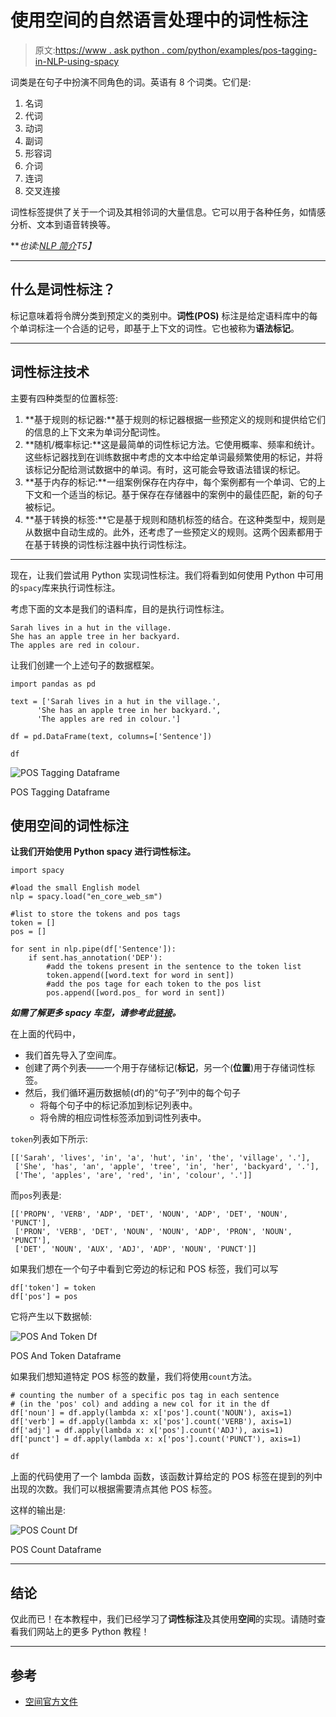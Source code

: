 # 使用空间的自然语言处理中的词性标注

> 原文:[https://www . ask python . com/python/examples/pos-tagging-in-NLP-using-spacy](https://www.askpython.com/python/examples/pos-tagging-in-nlp-using-spacy)

词类是在句子中扮演不同角色的词。英语有 8 个词类。它们是:

1.  名词
2.  代词
3.  动词
4.  副词
5.  形容词
6.  介词
7.  连词
8.  交叉连接

词性标签提供了关于一个词及其相邻词的大量信息。它可以用于各种任务，如情感分析、文本到语音转换等。

***也读:[NLP 简介](https://www.askpython.com/python/examples/introduction-to-nlp)*T5】**

* * *

## 什么是词性标注？

标记意味着将令牌分类到预定义的类别中。**词性(POS)** 标注是给定语料库中的每个单词标注一个合适的记号，即基于上下文的词性。它也被称为**语法标记**。

* * *

## 词性标注技术

主要有四种类型的位置标签:

1.  **基于规则的标记器:**基于规则的标记器根据一些预定义的规则和提供给它们的信息的上下文来为单词分配词性。
2.  **随机/概率标记:**这是最简单的词性标记方法。它使用概率、频率和统计。这些标记器找到在训练数据中考虑的文本中给定单词最频繁使用的标记，并将该标记分配给测试数据中的单词。有时，这可能会导致语法错误的标记。
3.  **基于内存的标记:**一组案例保存在内存中，每个案例都有一个单词、它的上下文和一个适当的标记。基于保存在存储器中的案例中的最佳匹配，新的句子被标记。
4.  **基于转换的标签:**它是基于规则和随机标签的结合。在这种类型中，规则是从数据中自动生成的。此外，还考虑了一些预定义的规则。这两个因素都用于在基于转换的词性标注器中执行词性标注。

* * *

现在，让我们尝试用 Python 实现词性标注。我们将看到如何使用 Python 中可用的`spacy`库来执行词性标注。

考虑下面的文本是我们的语料库，目的是执行词性标注。

```
Sarah lives in a hut in the village.
She has an apple tree in her backyard.
The apples are red in colour.

```

让我们创建一个上述句子的数据框架。

```
import pandas as pd 

text = ['Sarah lives in a hut in the village.', 
      'She has an apple tree in her backyard.', 
      'The apples are red in colour.']

df = pd.DataFrame(text, columns=['Sentence'])

df

```

![POS Tagging Dataframe](../Images/ce783c53313a365627ddc11e434ddf4e.png)

POS Tagging Dataframe

## 使用空间的词性标注

**让我们开始使用 Python spacy 进行词性标注。**

```
import spacy

#load the small English model
nlp = spacy.load("en_core_web_sm")

#list to store the tokens and pos tags 
token = []
pos = []

for sent in nlp.pipe(df['Sentence']):
    if sent.has_annotation('DEP'):
        #add the tokens present in the sentence to the token list
        token.append([word.text for word in sent])
        #add the pos tage for each token to the pos list
        pos.append([word.pos_ for word in sent])

```

***如需了解更多 spacy 车型，请参考此[链接](https://stackoverflow.com/questions/50487495/what-is-difference-between-en-core-web-sm-en-core-web-mdand-en-core-web-lg-mod)。***

在上面的代码中，

*   我们首先导入了空间库。
*   创建了两个列表——一个用于存储标记(**标记**，另一个(**位置**)用于存储词性标签。
*   然后，我们循环遍历数据帧(df)的“句子”列中的每个句子
    *   将每个句子中的标记添加到标记列表中。
    *   将令牌的相应词性标签添加到词性列表中。

`token`列表如下所示:

```
[['Sarah', 'lives', 'in', 'a', 'hut', 'in', 'the', 'village', '.'],
 ['She', 'has', 'an', 'apple', 'tree', 'in', 'her', 'backyard', '.'],
 ['The', 'apples', 'are', 'red', 'in', 'colour', '.']]

```

而`pos`列表是:

```
[['PROPN', 'VERB', 'ADP', 'DET', 'NOUN', 'ADP', 'DET', 'NOUN', 'PUNCT'],
 ['PRON', 'VERB', 'DET', 'NOUN', 'NOUN', 'ADP', 'PRON', 'NOUN', 'PUNCT'],
 ['DET', 'NOUN', 'AUX', 'ADJ', 'ADP', 'NOUN', 'PUNCT']]

```

如果我们想在一个句子中看到它旁边的标记和 POS 标签，我们可以写

```
df['token'] = token 
df['pos'] = pos

```

它将产生以下数据帧:

![POS And Token Df](../Images/1f0d29f8a317dfff100da969ec137a22.png)

POS And Token Dataframe

如果我们想知道特定 POS 标签的数量，我们将使用`count`方法。

```
# counting the number of a specific pos tag in each sentence 
# (in the 'pos' col) and adding a new col for it in the df 
df['noun'] = df.apply(lambda x: x['pos'].count('NOUN'), axis=1)
df['verb'] = df.apply(lambda x: x['pos'].count('VERB'), axis=1)
df['adj'] = df.apply(lambda x: x['pos'].count('ADJ'), axis=1)
df['punct'] = df.apply(lambda x: x['pos'].count('PUNCT'), axis=1)

df

```

上面的代码使用了一个 lambda 函数，该函数计算给定的 POS 标签在提到的列中出现的次数。我们可以根据需要清点其他 POS 标签。

这样的输出是:

![POS Count Df](../Images/894a7b5ad63462d4f6f1ce49b4edec75.png)

POS Count Dataframe

* * *

## 结论

仅此而已！在本教程中，我们已经学习了**词性标注**及其使用**空间**的实现。请随时查看我们网站上的更多 Python 教程！

* * *

## 参考

*   [空间官方文件](https://spacy.io/usage/linguistic-features)